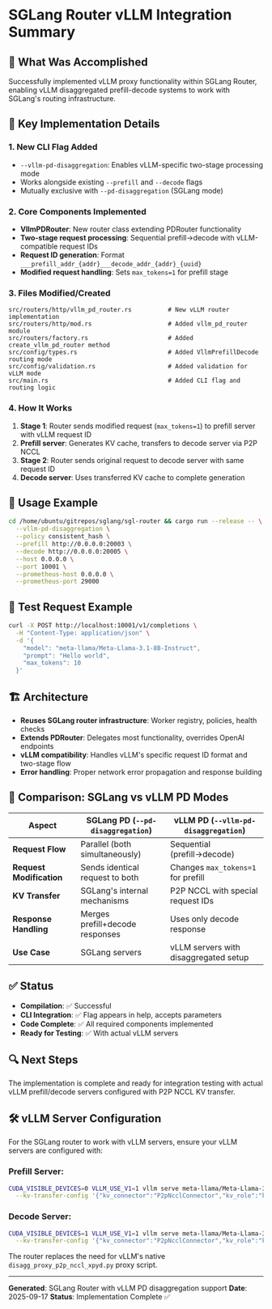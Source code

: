 # SGLang Router vLLM Integration Summary

## 🎯 **What Was Accomplished**
Successfully implemented vLLM proxy functionality within SGLang Router, enabling vLLM disaggregated prefill-decode systems to work with SGLang's routing infrastructure.

## 🔧 **Key Implementation Details**

### **1. New CLI Flag Added**
- `--vllm-pd-disaggregation`: Enables vLLM-specific two-stage processing mode
- Works alongside existing `--prefill` and `--decode` flags
- Mutually exclusive with `--pd-disaggregation` (SGLang mode)

### **2. Core Components Implemented**
- **VllmPDRouter**: New router class extending PDRouter functionality
- **Two-stage request processing**: Sequential prefill→decode with vLLM-compatible request IDs
- **Request ID generation**: Format `___prefill_addr_{addr}___decode_addr_{addr}_{uuid}`
- **Modified request handling**: Sets `max_tokens=1` for prefill stage

### **3. Files Modified/Created**
```
src/routers/http/vllm_pd_router.rs          # New vLLM router implementation
src/routers/http/mod.rs                     # Added vllm_pd_router module
src/routers/factory.rs                      # Added create_vllm_pd_router method
src/config/types.rs                         # Added VllmPrefillDecode routing mode
src/config/validation.rs                    # Added validation for vLLM mode
src/main.rs                                 # Added CLI flag and routing logic
```

### **4. How It Works**
1. **Stage 1**: Router sends modified request (`max_tokens=1`) to prefill server with vLLM request ID
2. **Prefill server**: Generates KV cache, transfers to decode server via P2P NCCL
3. **Stage 2**: Router sends original request to decode server with same request ID
4. **Decode server**: Uses transferred KV cache to complete generation

## 🚀 **Usage Example**
```bash
cd /home/ubuntu/gitrepos/sglang/sgl-router && cargo run --release -- \
  --vllm-pd-disaggregation \
  --policy consistent_hash \
  --prefill http://0.0.0.0:20003 \
  --decode http://0.0.0.0:20005 \
  --host 0.0.0.0 \
  --port 10001 \
  --prometheus-host 0.0.0.0 \
  --prometheus-port 29000
```

## 📝 **Test Request Example**
```bash
curl -X POST http://localhost:10001/v1/completions \
  -H "Content-Type: application/json" \
  -d '{
    "model": "meta-llama/Meta-Llama-3.1-8B-Instruct",
    "prompt": "Hello world",
    "max_tokens": 10
  }'
```

## 🏗️ **Architecture**
- **Reuses SGLang router infrastructure**: Worker registry, policies, health checks
- **Extends PDRouter**: Delegates most functionality, overrides OpenAI endpoints
- **vLLM compatibility**: Handles vLLM's specific request ID format and two-stage flow
- **Error handling**: Proper network error propagation and response building

## 🔄 **Comparison: SGLang vs vLLM PD Modes**

| Aspect | SGLang PD (`--pd-disaggregation`) | vLLM PD (`--vllm-pd-disaggregation`) |
|--------|-----------------------------------|-------------------------------------|
| **Request Flow** | Parallel (both simultaneously) | Sequential (prefill→decode) |
| **Request Modification** | Sends identical request to both | Changes `max_tokens=1` for prefill |
| **KV Transfer** | SGLang's internal mechanisms | P2P NCCL with special request IDs |
| **Response Handling** | Merges prefill+decode responses | Uses only decode response |
| **Use Case** | SGLang servers | vLLM servers with disaggregated setup |

## ✅ **Status**
- **Compilation**: ✅ Successful
- **CLI Integration**: ✅ Flag appears in help, accepts parameters
- **Code Complete**: ✅ All required components implemented
- **Ready for Testing**: ✅ With actual vLLM servers

## 🔍 **Next Steps**
The implementation is complete and ready for integration testing with actual vLLM prefill/decode servers configured with P2P NCCL KV transfer.

## 🛠️ **vLLM Server Configuration**
For the SGLang router to work with vLLM servers, ensure your vLLM servers are configured with:

### Prefill Server:
```bash
CUDA_VISIBLE_DEVICES=0 VLLM_USE_V1=1 vllm serve meta-llama/Meta-Llama-3.1-8B-Instruct \
  --kv-transfer-config '{"kv_connector":"P2pNcclConnector","kv_role":"kv_producer",...}'
```

### Decode Server:
```bash
CUDA_VISIBLE_DEVICES=1 VLLM_USE_V1=1 vllm serve meta-llama/Meta-Llama-3.1-8B-Instruct \
  --kv-transfer-config '{"kv_connector":"P2pNcclConnector","kv_role":"kv_consumer",...}'
```

The router replaces the need for vLLM's native `disagg_proxy_p2p_nccl_xpyd.py` proxy script.

---

**Generated**: SGLang Router with vLLM PD disaggregation support
**Date**: 2025-09-17
**Status**: Implementation Complete ✅